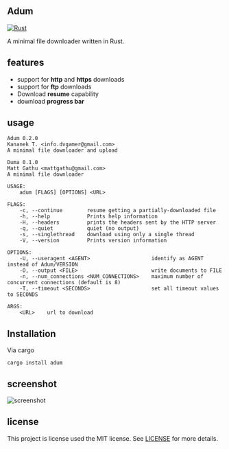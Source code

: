 ## Adum

[![Rust](https://github.com/dvgamerr/adum/actions/workflows/rust-builds.yml/badge.svg?branch=main)](https://github.com/dvgamerr/adum/actions/workflows/rust-builds.yml)

A minimal file downloader written in Rust.

## features

* support for **http** and **https** downloads
* support for **ftp** downloads
* Download **resume** capability
* download **progress bar**

## usage

```
Adum 0.2.0
Kananek T. <info.dvgamer@gmail.com>
A minimal file downloader and upload

Duma 0.1.0
Matt Gathu <mattgathu@gmail.com>
A minimal file downloader

USAGE:
    adum [FLAGS] [OPTIONS] <URL>

FLAGS:
    -c, --continue        resume getting a partially-downloaded file
    -h, --help            Prints help information
    -H, --headers         prints the headers sent by the HTTP server
    -q, --quiet           quiet (no output)
    -s, --singlethread    download using only a single thread
    -V, --version         Prints version information

OPTIONS:
    -U, --useragent <AGENT>                    identify as AGENT instead of Adum/VERSION
    -O, --output <FILE>                        write documents to FILE
    -n, --num_connections <NUM_CONNECTIONS>    maximum number of concurrent connections (default is 8)
    -T, --timeout <SECONDS>                    set all timeout values to SECONDS

ARGS:
    <URL>    url to download

```

## Installation

Via cargo

```
cargo install adum
```

## screenshot

![screenshot](screenshot.png)

## license

This project is license used the MIT license. See [LICENSE](LICENSE) for more details.
